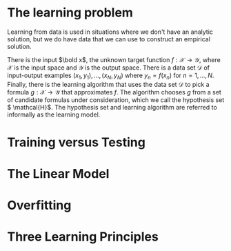 # The learning problem

Learning from data is used in situations where we don't have an analytic solution, but we do have data that we can use to construct an empirical solution.

There is the input $\bold x$, the unknown target function $f: \mathcal{X}\to\mathcal{Y}$, where $\mathcal{X}$ is the input space and $\mathcal{Y}$ is the output space. There is a data set $\mathcal{D}$ of input-output examples $(x_1, y_1), ..., (x_N, y_N)$ where $y_n=f(x_n)$ for $n=1,...,N$. Finally, there is the learning algorithm that uses the data set $\mathcal{D}$ to pick a formula $g:  \mathcal{X}\to\mathcal{Y}$ that approximates $f$. The algorithm chooses $g$ from a set of candidate formulas under consideration, which we call the hypothesis set $ \mathcal{H}$. The hypothesis set and learning algorithm are referred to informally as the learning model.



# Training versus Testing

# The Linear Model

# Overfitting

# Three Learning Principles

